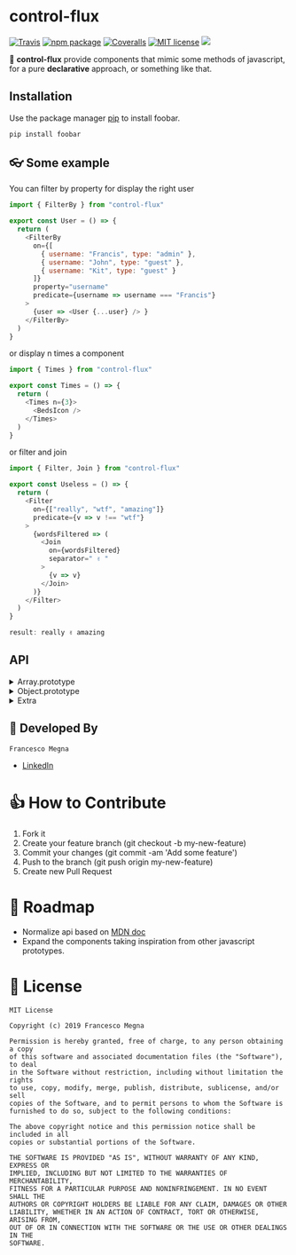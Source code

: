 # control-flux

[![Travis][build-badge]][build]
[![npm package][npm-badge]][npm]
[![Coveralls][coveralls-badge]][coveralls]
[![MIT license](http://img.shields.io/badge/license-MIT-brightgreen.svg)](http://opensource.org/licenses/MIT)
<a href="https://twitter.com/intent/tweet?text=A React declarative approach with control-flux, or something like that: https://github.com/effe-megna/control-flux">
        <img src="https://img.shields.io/twitter/url/http/shields.io.svg?style=social"/>
    </a>

🎈 **control-flux** provide components that mimic some methods of javascript, for a pure **declarative** approach, or something like that.

## Installation

Use the package manager [pip](https://pip.pypa.io/en/stable/) to install foobar.

```bash
pip install foobar
```

## 👓 Some example

You can filter by property for display the right user
```javascript
import { FilterBy } from "control-flux"

export const User = () => {
  return (
    <FilterBy
      on={[
        { username: "Francis", type: "admin" },
        { username: "John", type: "guest" },
        { username: "Kit", type: "guest" }
      ]}
      property="username"
      predicate={username => username === "Francis"}
    >
      {user => <User {...user} /> }
    </FilterBy>
  )
}
```

or display n times a component
```javascript
import { Times } from "control-flux"

export const Times = () => {
  return (
    <Times n={3}>
      <BedsIcon />
    </Times>
  )
}
```

or filter and join
```javascript
import { Filter, Join } from "control-flux"

export const Useless = () => {
  return (
    <Filter
      on={["really", "wtf", "amazing"]}
      predicate={v => v !== "wtf"}
    >
      {wordsFiltered => (
        <Join
          on={wordsFiltered}
          separator=" ✌️ "
        >
          {v => v}
        </Join>
      )}
    </Filter>
  )
}

result: really ✌️ amazing
```

## API
<details>
<summary>Array.prototype</summary>

- Every
- Filter
- Map
- Some
- Includes
- Sort
- Fill
- Find
- FindIndex
- Join
- Reverse
- Reduce
- ReduceRight

</details>

<details>
<summary>Object.prototype</summary>

- ObjectKeys
- ObjectEntries
</details>

<details>
<summary>Extra</summary>

- FilterBy
- First
- Last
- Times
- If
</details>

## 🚶 Developed By

```
Francesco Megna
```
- [LinkedIn](https://www.linkedin.com/in/francesco-megna-19a266162)

# 👍 How to Contribute
1. Fork it
2. Create your feature branch (git checkout -b my-new-feature)
3. Commit your changes (git commit -am 'Add some feature')
4. Push to the branch (git push origin my-new-feature)
5. Create new Pull Request

# 👷 Roadmap
* Normalize api based on [MDN doc](https://developer.mozilla.org/en-US/docs/Web/JavaScript/Reference/Global_Objects/Array)
* Expand the components taking inspiration from other javascript prototypes.

# 📃 License

    MIT License
    
    Copyright (c) 2019 Francesco Megna
    
    Permission is hereby granted, free of charge, to any person obtaining a copy
    of this software and associated documentation files (the "Software"), to deal
    in the Software without restriction, including without limitation the rights
    to use, copy, modify, merge, publish, distribute, sublicense, and/or sell
    copies of the Software, and to permit persons to whom the Software is
    furnished to do so, subject to the following conditions:
    
    The above copyright notice and this permission notice shall be included in all
    copies or substantial portions of the Software.
    
    THE SOFTWARE IS PROVIDED "AS IS", WITHOUT WARRANTY OF ANY KIND, EXPRESS OR
    IMPLIED, INCLUDING BUT NOT LIMITED TO THE WARRANTIES OF MERCHANTABILITY,
    FITNESS FOR A PARTICULAR PURPOSE AND NONINFRINGEMENT. IN NO EVENT SHALL THE
    AUTHORS OR COPYRIGHT HOLDERS BE LIABLE FOR ANY CLAIM, DAMAGES OR OTHER
    LIABILITY, WHETHER IN AN ACTION OF CONTRACT, TORT OR OTHERWISE, ARISING FROM,
    OUT OF OR IN CONNECTION WITH THE SOFTWARE OR THE USE OR OTHER DEALINGS IN THE
    SOFTWARE.



[build-badge]: https://img.shields.io/travis/user/repo/master.png?style=flat-square
[build]: https://travis-ci.org/user/repo

[npm-badge]: https://img.shields.io/npm/v/npm-package.png?style=flat-square
[npm]: https://www.npmjs.org/package/npm-package

[coveralls-badge]: https://img.shields.io/coveralls/user/repo/master.png?style=flat-square
[coveralls]: https://coveralls.io/github/user/repo
